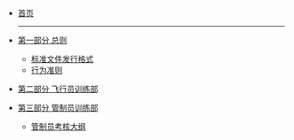 * [首页](/)

  ---


* [第一部分 总则]()
  * [标准文件发行格式](/General/Standar_file_format.md)  
  * [行为准则](/General/COC.md)  
* [第二部分 飞行员训练部]()
* [第三部分 管制员训练部]()
  * [管制员考核大纲](/CTD/Controller_assessment_outline.md)